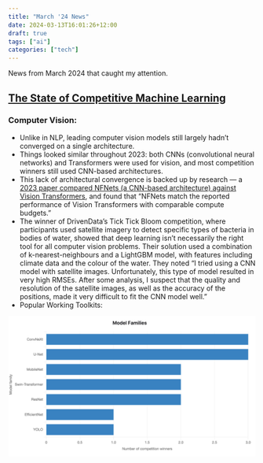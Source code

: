 ```yaml
---
title: "March '24 News"
date: 2024-03-13T16:01:26+12:00
draft: true
tags: ["ai"]
categories: ["tech"]
---
```

News from March 2024 that caught my attention.

<!--more-->

## [The State of Competitive Machine Learning](https://mlcontests.com/state-of-competitive-machine-learning-2023/)

### Computer Vision:
- Unlike in NLP, leading computer vision models still largely hadn’t converged on a single architecture.
- Things looked similar throughout 2023: both CNNs (convolutional neural networks) and Transformers were used for vision, and most competition winners still used CNN-based architectures.
- This lack of architectural convergence is backed up by research — a [2023 paper compared NFNets (a CNN-based architecture) against Vision Transformers](https://arxiv.org/abs/2310.16764?ref=mlcontests), and found that “NFNets match the reported performance of Vision Transformers with comparable compute budgets.”
- The winner of DrivenData’s Tick Tick Bloom competition, where participants used satellite imagery to detect specific types of bacteria in bodies of water, showed that deep learning isn’t necessarily the right tool for all computer vision problems. Their solution used a combination of k-nearest-neighbours and a LightGBM model, with features including climate data and the colour of the water. They noted “I tried using a CNN model with satellite images. Unfortunately, this type of model resulted in very high RMSEs. After some analysis, I suspect that the quality and resolution of the satellite images, as well as the accuracy of the positions, made it very difficult to fit the CNN model well.”
- Popular Working Toolkits:

![alt text](image-6.png)